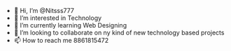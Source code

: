 - 👋 Hi, I’m @Nitsss777
- 👀 I’m interested in Technology
- 🌱 I’m currently learning Web Designing
- 💞️ I’m looking to collaborate on ny kind of new technology based projects
- 📫 How to reach me 8861815472

<!---
Nitsss777/Nitsss777 is a ✨ special ✨ repository because its `README.md` (this file) appears on your GitHub profile.
You can click the Preview link to take a look at your changes.
--->
